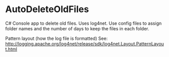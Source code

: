 AutoDeleteOldFiles
==================

C# Console app to delete old files. 
Uses log4net. 
Use config files to assign folder names and the number of days to keep the files in each folder.

Pattern layout (how the log file is formatted)
See: http://logging.apache.org/log4net/release/sdk/log4net.Layout.PatternLayout.html

